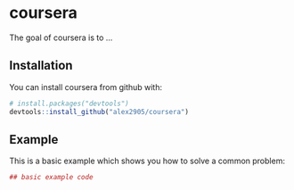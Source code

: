 
<!-- README.md is generated from README.Rmd. Please edit that file -->
coursera
========

The goal of coursera is to ...

Installation
------------

You can install coursera from github with:

``` r
# install.packages("devtools")
devtools::install_github("alex2905/coursera")
```

Example
-------

This is a basic example which shows you how to solve a common problem:

``` r
## basic example code
```
